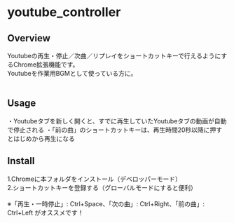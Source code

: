 youtube_controller
===

## Overview
Youtubeの再生・停止／次曲／リプレイをショートカットキーで行えるようにするChrome拡張機能です。<br>
Youtubeを作業用BGMとして使っている方に。<br>
<br>

## Usage
・Youtubeタブを新しく開くと、すでに再生していたYoutubeタブの動画が自動で停止される
・「前の曲」のショートカットキーは、再生時間20秒以降に押すとはじめから再生になる

## Install
1.Chromeに本フォルダをインストール（デベロッパーモード）<br>
2.ショートカットキーを登録する（グローバルモードにすると便利）<br>
<br>
※「再生・一時停止」: Ctrl+Space、「次の曲」: Ctrl+Right、「前の曲」: Ctrl+Left がオススメです！<br>
